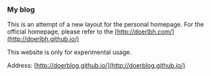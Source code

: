 ### My blog

This is an attempt of a new layout for the personal homepage.
For the official homepage, please refer to the [http://doerlbh.com/](http://doerlbh.github.io/)

This website is only for experimental usage.

Address: [http://doerblog.github.io/](http://doerblog.github.io/)
